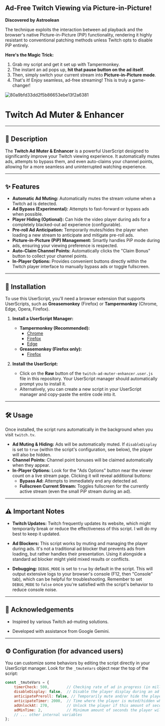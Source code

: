 ## Ad-Free Twitch Viewing via Picture-in-Picture!

**Discovered by Astroolean**

The technique exploits the interaction between ad playback and the browser's native Picture-in-Picture (PiP) functionality, rendering it highly resistant to conventional patching methods unless Twitch opts to disable PiP entirely.

**Here's the Magic Trick:**

1.  Grab my script and get it set up with Tampermonkey.
2.  The instant an ad pops up, **hit that pause button on the ad itself**.
3.  Then, simply switch your current stream into **Picture-in-Picture mode**.
4.  That's it! Enjoy seamless, ad-free streaming! This is truly a game-changer!


![80a9bfd33dd2f5b86653ebe13f2a6381](https://github.com/user-attachments/assets/55979781-55a5-45f2-9f77-058dbb5e2525)









# Twitch Ad Muter & Enhancer

---

## 📝 Description

The **Twitch Ad Muter & Enhancer** is a powerful UserScript designed to significantly improve your Twitch viewing experience. It automatically mutes ads, attempts to bypass them, and even auto-claims your channel points, allowing for a more seamless and uninterrupted watching experience.

---

## ✨ Features

* **Automatic Ad Muting:** Automatically mutes the stream volume when a Twitch ad is detected.
* **Ad Bypass (Experimental):** Attempts to fast-forward or bypass ads when possible.
* **Player Hiding (Optional):** Can hide the video player during ads for a completely blacked-out ad experience (configurable).
* **Pre-roll Ad Anticipation:** Temporarily mutes/hides the player when loading a new stream to anticipate and mitigate pre-roll ads.
* **Picture-in-Picture (PiP) Management:** Smartly handles PiP mode during ads, ensuring your viewing preference is respected.
* **Auto-Claim Channel Points:** Automatically clicks the "Claim Bonus" button to collect your channel points.
* **In-Player Options:** Provides convenient buttons directly within the Twitch player interface to manually bypass ads or toggle fullscreen.

---

## 🚀 Installation

To use this UserScript, you'll need a browser extension that supports UserScripts, such as **Greasemonkey** (Firefox) or **Tampermonkey** (Chrome, Edge, Opera, Firefox).

1.  **Install a UserScript Manager:**
    * **Tampermonkey (Recommended):**
        * [Chrome](https://chrome.google.com/webstore/detail/tampermonkey/dhdgffkkebhmkfjojejmpbldmpobfkfo)
        * [Firefox](https://addons.mozilla.org/en-US/firefox/addon/tampermonkey/)
        * [Edge](https://microsoftedge.microsoft.com/addons/detail/tampermonkey/iikmkjmpbldcldadghiekaagalnnlpgr)
    * **Greasemonkey (Firefox only):**
        * [Firefox](https://addons.mozilla.org/en-US/firefox/addon/greasemonkey/)

2.  **Install the UserScript:**
    * Click on the **Raw** button of the `twitch-ad-muter-enhancer.user.js` file in this repository. Your UserScript manager should automatically prompt you to install it.
    * Alternatively, you can create a new script in your UserScript manager and copy-paste the entire code into it.

---

## 🛠️ Usage

Once installed, the script runs automatically in the background when you visit `twitch.tv`.

* **Ad Muting & Hiding:** Ads will be automatically muted. If `disableDisplay` is set to `true` (within the script's configuration, see below), the player will also be hidden.
* **Channel Points:** Channel point bonuses will be claimed automatically when they appear.
* **In-Player Options:** Look for the "Ads Options" button near the viewer count on a live stream page. Clicking it will reveal additional buttons:
    * **Bypass Ad:** Attempts to immediately end any detected ad.
    * **Fullscreen Current Stream:** Toggles fullscreen for the currently active stream (even the small PiP stream during an ad).

---

## ⚠️ Important Notes

* **Twitch Updates:** Twitch frequently updates its website, which might temporarily break or reduce the effectiveness of this script. I will do my best to keep it updated.

* **Ad Blockers:** This script works by muting and managing the player during ads. It's not a traditional ad blocker that prevents ads from loading, but rather handles their presentation. Using it alongside a standard ad blocker might yield mixed results or conflicts.

* **Debugging:** `DEBUG_MODE` is set to `true` by default in the script. This will output extensive logs to your browser's console (F12, then "Console" tab), which can be helpful for troubleshooting. Remember to set `DEBUG_MODE` to `false` once you're satisfied with the script's behavior to reduce console noise.

---

## 🙏 Acknowledgements

* Inspired by various Twitch ad-muting solutions.

* Developed with assistance from Google Gemini.

---

## ⚙️ Configuration (for advanced users)

You can customize some behaviors by editing the script directly in your UserScript manager. Look for the `_tmuteVars` object near the top of the script:

```javascript
const _tmuteVars = {
    timerCheck: 500,        // Checking rate of ad in progress (in milliseconds; recommended: 250 - 1000)
    disableDisplay: false,  // Disable the player display during an ad (true = yes, false = no (default))
    anticipatePreroll: false, // Temporarily mute and/or hide the player when loading a new stream to anticipate a pre-roll ad (true = yes, false = no (default))
    anticipateTimer: 2000,  // Time where the player is muted/hidden when loading a new stream for pre-roll anticipation (in milliseconds)
    adUnlockAt: 270,        // Unlock the player if this amount of seconds elapsed during an ad (in seconds)
    adMinTime: 2,           // Minimum amount of seconds the player will be muted/hidden since an ad started (in seconds)
    // ... other internal variables
};
